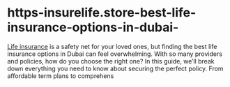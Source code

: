 # https-insurelife.store-best-life-insurance-options-in-dubai-
[Life insurance](https://insurelife.store/best-life-insurance-options-in-dubai/) is a safety net for your loved ones, but finding the best life insurance options in Dubai can feel overwhelming. With so many providers and policies, how do you choose the right one? In this guide, we’ll break down everything you need to know about securing the perfect policy. From affordable term plans to comprehens
